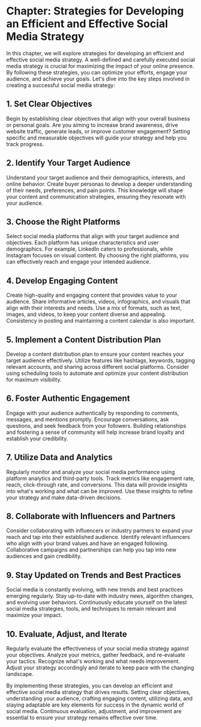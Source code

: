 Chapter: Strategies for Developing an Efficient and Effective Social Media Strategy
===================================================================================

In this chapter, we will explore strategies for developing an efficient and effective social media strategy. A well-defined and carefully executed social media strategy is crucial for maximizing the impact of your online presence. By following these strategies, you can optimize your efforts, engage your audience, and achieve your goals. Let's dive into the key steps involved in creating a successful social media strategy:

**1. Set Clear Objectives**
---------------------------

Begin by establishing clear objectives that align with your overall business or personal goals. Are you aiming to increase brand awareness, drive website traffic, generate leads, or improve customer engagement? Setting specific and measurable objectives will guide your strategy and help you track progress.

**2. Identify Your Target Audience**
------------------------------------

Understand your target audience and their demographics, interests, and online behavior. Create buyer personas to develop a deeper understanding of their needs, preferences, and pain points. This knowledge will shape your content and communication strategies, ensuring they resonate with your audience.

**3. Choose the Right Platforms**
---------------------------------

Select social media platforms that align with your target audience and objectives. Each platform has unique characteristics and user demographics. For example, LinkedIn caters to professionals, while Instagram focuses on visual content. By choosing the right platforms, you can effectively reach and engage your intended audience.

**4. Develop Engaging Content**
-------------------------------

Create high-quality and engaging content that provides value to your audience. Share informative articles, videos, infographics, and visuals that align with their interests and needs. Use a mix of formats, such as text, images, and videos, to keep your content diverse and appealing. Consistency in posting and maintaining a content calendar is also important.

**5. Implement a Content Distribution Plan**
--------------------------------------------

Develop a content distribution plan to ensure your content reaches your target audience effectively. Utilize features like hashtags, keywords, tagging relevant accounts, and sharing across different social platforms. Consider using scheduling tools to automate and optimize your content distribution for maximum visibility.

**6. Foster Authentic Engagement**
----------------------------------

Engage with your audience authentically by responding to comments, messages, and mentions promptly. Encourage conversations, ask questions, and seek feedback from your followers. Building relationships and fostering a sense of community will help increase brand loyalty and establish your credibility.

**7. Utilize Data and Analytics**
---------------------------------

Regularly monitor and analyze your social media performance using platform analytics and third-party tools. Track metrics like engagement rate, reach, click-through rate, and conversions. This data will provide insights into what's working and what can be improved. Use these insights to refine your strategy and make data-driven decisions.

**8. Collaborate with Influencers and Partners**
------------------------------------------------

Consider collaborating with influencers or industry partners to expand your reach and tap into their established audience. Identify relevant influencers who align with your brand values and have an engaged following. Collaborative campaigns and partnerships can help you tap into new audiences and gain credibility.

**9. Stay Updated on Trends and Best Practices**
------------------------------------------------

Social media is constantly evolving, with new trends and best practices emerging regularly. Stay up-to-date with industry news, algorithm changes, and evolving user behaviors. Continuously educate yourself on the latest social media strategies, tools, and techniques to remain relevant and maximize your impact.

**10. Evaluate, Adjust, and Iterate**
-------------------------------------

Regularly evaluate the effectiveness of your social media strategy against your objectives. Analyze your metrics, gather feedback, and re-evaluate your tactics. Recognize what's working and what needs improvement. Adjust your strategy accordingly and iterate to keep pace with the changing landscape.

By implementing these strategies, you can develop an efficient and effective social media strategy that drives results. Setting clear objectives, understanding your audience, crafting engaging content, utilizing data, and staying adaptable are key elements for success in the dynamic world of social media. Continuous evaluation, adjustment, and improvement are essential to ensure your strategy remains effective over time.

